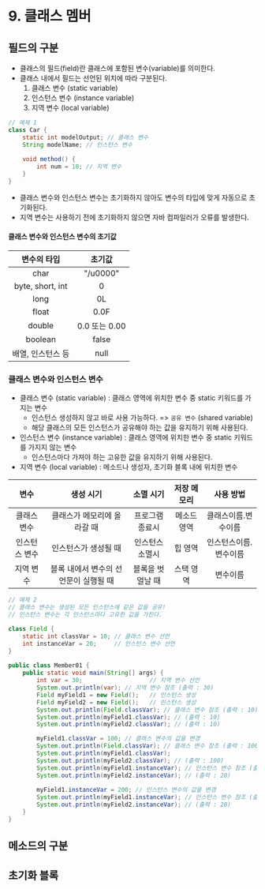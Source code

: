 # 9. 클래스 멤버

## 필드의 구분 

- 클래스의 필드(field)란 클래스에 포함된 변수(variable)를 의미한다.
- 클래스 내에서 필드는 선언된 위치에 따라 구분된다.
  1. 클래스 변수 (static variable)
  2. 인스턴스 변수 (instance variable)
  3. 지역 변수 (local variable)

```java
// 예제 1
class Car {
    static int modelOutput; // 클래스 변수
    String modelName; // 인스턴스 변수
    
    void method() {
        int num = 10; // 지역 변수
    }
}
```

- 클래스 변수와 인스턴스 변수는 초기화하지 않아도 변수의 타입에 맞게 자동으로 초기화된다.
- 지역 변수는 사용하기 전에 초기화하지 않으면 자바 컴파일러가 오류를 발생한다.

#### 클래스 변수와 인스턴스 변수의 초기값

|    변수의 타입    |    초기값     |
| :---------------: | :-----------: |
|       char        |   "/u0000"    |
| byte, short, int  |       0       |
|       long        |      0L       |
|       float       |     0.0F      |
|      double       | 0.0 또는 0.00 |
|      boolean      |     false     |
| 배열, 인스턴스 등 |     null      |

### 클래스 변수와 인스턴스 변수

- 클래스 변수 (static variable) : 클래스 영역에 위치한 변수 중 static 키워드를 가지는 변수
  - 인스턴스 생성하지 않고 바로 사용 가능하다. => `공유 변수` (shared variable)
  - 해당 클래스의 모든 인스턴스가 공유해야 하는 값을 유지하기 위해 사용된다.
- 인스턴스 변수 (instance variable) : 클래스 영역에 위치한 변수 중 static 키워드를 가지지 않는 변수
  - 인스턴스마다 가져야 하는 고유한 값을 유지하기 위해 사용된다.
- 지역 변수 (local variable) : 메소드나 생성자, 초기화 블록 내에 위치한 변수

|     변수      |               생성 시기               |    소멸 시기     | 저장 메모리 |       사용 방법       |
| :-----------: | :-----------------------------------: | :--------------: | :---------: | :-------------------: |
|  클래스 변수  |      클래스가 메모리에 올라갈 때      | 프로그램 종료시  | 메소드 영역 |  클래스이름.변수이름  |
| 인스턴스 변수 |         인스턴스가 생성될 때          | 인스턴스 소멸시  |   힙 영역   | 인스턴스이름.변수이름 |
|   지역 변수   | 블록 내에서 변수의 선언문이 실행될 때 | 블록을 벗얼날 때 |  스택 영역  |       변수이름        |

```java
// 예제 2
// 클래스 변수는 생성된 모든 인스턴스에 같은 값을 공유!
// 인스턴스 변수는 각 인스턴스마다 고유한 값을 가진다.

class Field {
    static int classVar = 10; // 클래스 변수 선언
    int instanceVar = 20;     // 인스턴스 변수 선언
}
 
public class Member01 {
    public static void main(String[] args) {
        int var = 30;                   // 지역 변수 선언
        System.out.println(var); // 지역 변수 참조 (출력 : 30)
        Field myField1 = new Field();   // 인스턴스 생성
        Field myField2 = new Field();   // 인스턴스 생성
        System.out.println(Field.classVar); // 클래스 변수 참조 (출력 : 10)
        System.out.println(myField1.classVar); // (출력 : 10)
        System.out.println(myField2.classVar); // (출력 : 10)

        myField1.classVar = 100; // 클래스 변수의 값을 변경
        System.out.println(Field.classVar); // 클래스 변수 참조 (출력 : 100)
        System.out.println(myField1.classVar);
        System.out.println(myField2.classVar); // (출력 : 100)
        System.out.println(myField1.instanceVar); // 인스턴스 변수 참조 (출력 : 20)
        System.out.println(myField2.instanceVar); // (출력 : 20)
        
        myField1.instanceVar = 200; // 인스턴스 변수의 값을 변경
        System.out.println(myField1.instanceVar); // 인스턴스 변수 참조 (출력 : 200)
        System.out.println(myField2.instanceVar); // (출력 : 20)
    }
}
```



## 메소드의 구분 

## 초기화 블록
